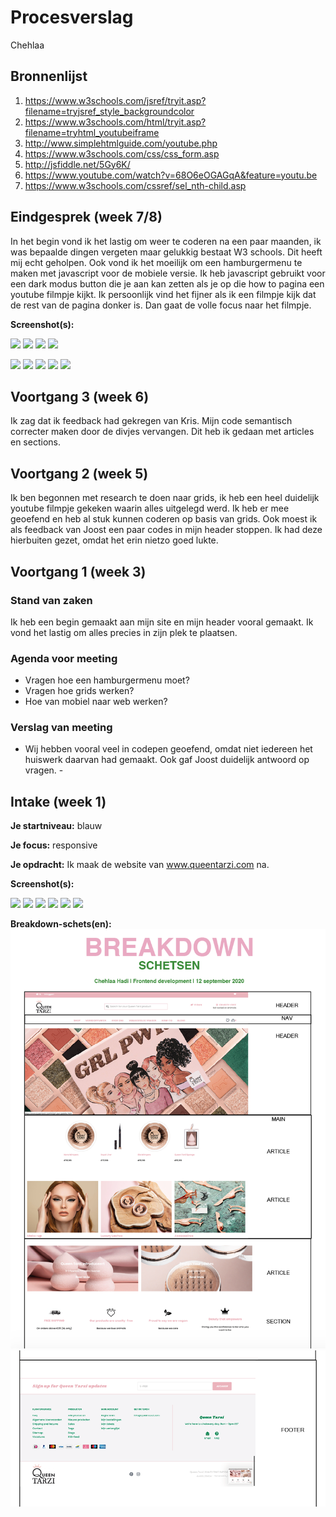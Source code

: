 # Procesverslag
Chehlaa 

## Bronnenlijst
1. https://www.w3schools.com/jsref/tryit.asp?filename=tryjsref_style_backgroundcolor 
2. https://www.w3schools.com/html/tryit.asp?filename=tryhtml_youtubeiframe
3. http://www.simplehtmlguide.com/youtube.php 
4. https://www.w3schools.com/css/css_form.asp
5. http://jsfiddle.net/5Gy6K/ 
6. https://www.youtube.com/watch?v=68O6eOGAGqA&feature=youtu.be
7. https://www.w3schools.com/cssref/sel_nth-child.asp


## Eindgesprek (week 7/8)

In het begin vond ik het lastig om weer te coderen na een paar maanden, ik was bepaalde dingen vergeten maar gelukkig bestaat W3 schools. Dit heeft mij echt geholpen. Ook vond ik het moeilijk om een hamburgermenu te maken met javascript voor de mobiele versie. Ik heb javascript gebruikt voor een dark modus button die je aan kan zetten als je op die how to pagina een youtube filmpje kijkt. Ik persoonlijk vind het fijner als ik een filmpje kijk dat de rest van de pagina donker is. Dan gaat de volle focus naar het filmpje. 

**Screenshot(s):**

![](images/voortgang/web.schermafbdeeling1.jpg)
![](images/voortgang/web.Schermafbdeeling2.jpg)
![](images/voortgang/web.Schermafbdeeling3.jpg)
![](images/voortgang/web.Schermafbdeeling4.jpg)

![](images/voortgang/mobiel.Schermafbdeeling1.jpg)
![](images/voortgang/mobiel.Schermafbdeeling2.jpg)
![](images/voortgang/mobiel.Schermafbdeeling3.jpg)
![](images/voortgang/mobiel.Schermafbdeeling4.jpg)
![](images/voortgang/mobiel.Schermafbdeeling5.jpg)


## Voortgang 3 (week 6)

Ik zag dat ik feedback had gekregen van Kris. Mijn code semantisch correcter maken door de divjes vervangen. Dit heb ik gedaan met articles en sections. 



## Voortgang 2 (week 5)

Ik ben begonnen met research te doen naar grids, ik heb een heel duidelijk youtube filmpje gekeken waarin alles uitgelegd werd. Ik heb er mee geoefend en heb al stuk kunnen coderen op basis van grids. Ook moest ik als feedback van Joost een paar codes in mijn header stoppen. Ik had deze hierbuiten gezet, omdat het erin nietzo goed lukte. 



## Voortgang 1 (week 3)

### Stand van zaken

Ik heb een begin gemaakt aan mijn site en mijn header vooral gemaakt. Ik vond het lastig om alles precies in zijn plek te plaatsen.

### Agenda voor meeting

- Vragen hoe een hamburgermenu moet? 
- Vragen hoe grids werken? 
- Hoe van mobiel naar web werken?

### Verslag van meeting

- Wij hebben vooral veel in codepen geoefend, omdat niet iedereen het huiswerk daarvan had gemaakt. Ook gaf Joost duidelijk antwoord op vragen. -



## Intake (week 1)

**Je startniveau:** blauw

**Je focus:** responsive

**Je opdracht:** Ik maak de website van www.queentarzi.com na. 

**Screenshot(s):**


![](images/voortgang/mobiel.styleguideqt.jpg)
![](images/voortgang/mobiel.qtsite1.jpg)
![](images/voortgang/mobiel.qtsite2.jpg)
![](images/voortgang/mobiel.qtsite3.jpg)
![](images/voortgang/mobiel.qtsite4.jpg)
![](images/voortgang/mobiel.qtsite5.jpg)


**Breakdown-schets(en):**
![](images/voortgang/breakdownschets1.jpg)
![](images/voortgang/breakdownschets2.jpg)
